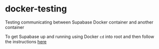 # docker-testing

Testing communicating between Supabase Docker container and another container

To get Supabase up and running using Docker `cd` into root and then follow the instructions [here](https://supabase.com/docs/guides/hosting/docker)
